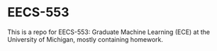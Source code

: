 # EECS-553

This is a repo for EECS-553: Graduate Machine Learning (ECE) at the University of Michigan, mostly containing homework.